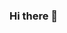### Hi there 👋

<!--
**SandipLow/SandipLow** is a ✨ _special_ ✨ repository because its `README.md` (this file) appears on your GitHub profile.

Here are some ideas to get you started:

- 🌱 I’m currently learning 3D character controlling on screen
- 📫 How to reach me: sandipbkt2002@gmail.com
- 😄 Pronouns: He/Him
- ⚡ Fun fact: I have < 1 year of programming experience.
-->
